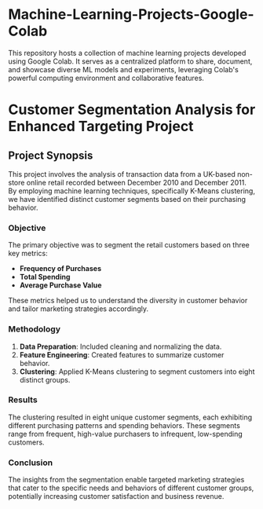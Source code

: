 # Machine-Learning-Projects-Google-Colab

This repository hosts a collection of machine learning projects developed using Google Colab. It serves as a centralized platform to share, document, and showcase diverse ML models and experiments, leveraging Colab's powerful computing environment and collaborative features.

# Customer Segmentation Analysis for Enhanced Targeting Project

## Project Synopsis

This project involves the analysis of transaction data from a UK-based non-store online retail recorded between December 2010 and December 2011. By employing machine learning techniques, specifically K-Means clustering, we have identified distinct customer segments based on their purchasing behavior.

### Objective

The primary objective was to segment the retail customers based on three key metrics:
- **Frequency of Purchases**
- **Total Spending**
- **Average Purchase Value**

These metrics helped us to understand the diversity in customer behavior and tailor marketing strategies accordingly.

### Methodology

1. **Data Preparation**: Included cleaning and normalizing the data.
2. **Feature Engineering**: Created features to summarize customer behavior.
3. **Clustering**: Applied K-Means clustering to segment customers into eight distinct groups.

### Results

The clustering resulted in eight unique customer segments, each exhibiting different purchasing patterns and spending behaviors. These segments range from frequent, high-value purchasers to infrequent, low-spending customers.

### Conclusion

The insights from the segmentation enable targeted marketing strategies that cater to the specific needs and behaviors of different customer groups, potentially increasing customer satisfaction and business revenue.



